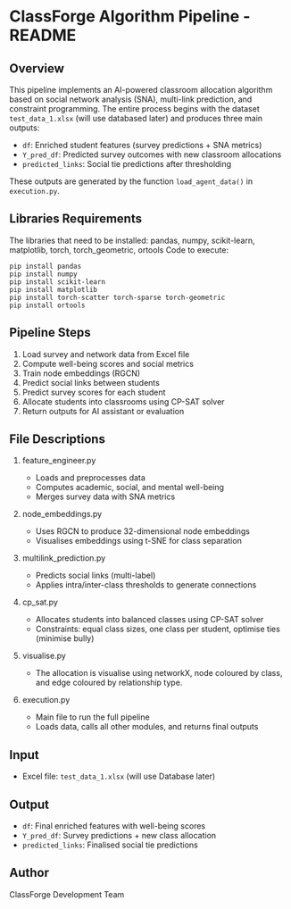 
ClassForge Algorithm Pipeline - README
======================================

Overview
--------
This pipeline implements an AI-powered classroom allocation algorithm based on social network analysis (SNA), multi-link prediction, and constraint programming. The entire process begins with the dataset `test_data_1.xlsx` (will use databased later) and produces three main outputs:

- `df`: Enriched student features (survey predictions + SNA metrics)
- `Y_pred_df`: Predicted survey outcomes with new classroom allocations
- `predicted_links`: Social tie predictions after thresholding

These outputs are generated by the function `load_agent_data()` in `execution.py`.

**Libraries Requirements**
--------------------------
The libraries that need to be installed: pandas, numpy, scikit-learn, matplotlib, torch, torch_geometric, ortools
Code to execute:
```
pip install pandas
pip install numpy
pip install scikit-learn
pip install matplotlib
pip install torch-scatter torch-sparse torch-geometric
pip install ortools
```

Pipeline Steps
--------------
1. Load survey and network data from Excel file
2. Compute well-being scores and social metrics
3. Train node embeddings (RGCN)
4. Predict social links between students
5. Predict survey scores for each student
6. Allocate students into classrooms using CP-SAT solver
7. Return outputs for AI assistant or evaluation

File Descriptions
-----------------

1. feature_engineer.py
   - Loads and preprocesses data
   - Computes academic, social, and mental well-being
   - Merges survey data with SNA metrics

2. node_embeddings.py
   - Uses RGCN to produce 32-dimensional node embeddings
   - Visualises embeddings using t-SNE for class separation

3. multilink_prediction.py
   - Predicts social links (multi-label)
   - Applies intra/inter-class thresholds to generate connections

4. cp_sat.py
   - Allocates students into balanced classes using CP-SAT solver
   - Constraints: equal class sizes, one class per student, optimise ties (minimise bully)
  
5. visualise.py
   - The allocation is visualise using networkX, node coloured by class, and edge coloured by relationship type.

6. execution.py
   - Main file to run the full pipeline
   - Loads data, calls all other modules, and returns final outputs
  
   

Input
-----
- Excel file: `test_data_1.xlsx` (will use Database later)

Output
------
- `df`: Final enriched features with well-being scores
- `Y_pred_df`: Survey predictions + new class allocation
- `predicted_links`: Finalised social tie predictions

Author
------
ClassForge Development Team
